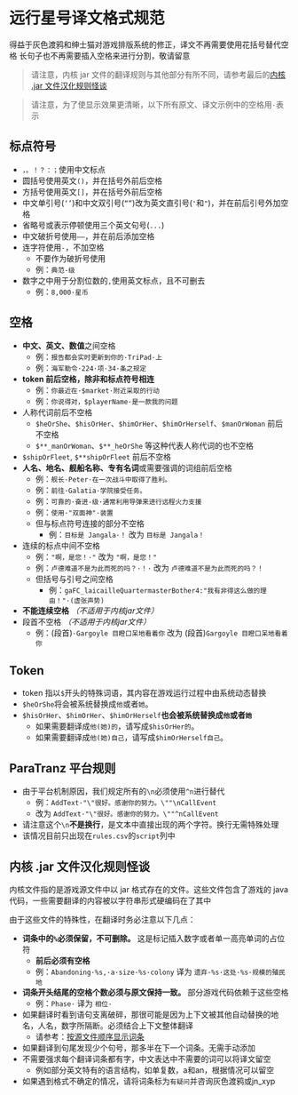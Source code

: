 # 远行星号译文格式规范

得益于灰色渡鸦和绅士猫对游戏排版系统的修正，译文不再需要使用花括号替代空格
长句子也不再需要插入空格来进行分割，敬请留意

> 请注意，内核 jar 文件的翻译规则与其他部分有所不同，请参考最后的[内核 .jar 文件汉化规则怪谈](#内核-jar-文件汉化规则怪谈)

> 请注意，为了使显示效果更清晰，以下所有原文、译文示例中的空格用`·`表示

## 标点符号

- `，。！？：；`使用中文标点
- 圆括号使用英文`()`，并在括号外前后空格
- 方括号使用英文`[]`，并在括号外前后空格
- 中文单引号(`‘’`)和中文双引号(`“”`)改为英文直引号(`'`和`"`)，并在前后引号外加空格
- 省略号或表示停顿使用三个英文句号(`...`)
- 中文破折号使用`——`，并在前后添加空格
- 连字符使用`-`，不加空格
  - 不要作为破折号使用
  - 例：`典范-级`
- 数字之中用于分割位数的`,`使用英文标点，且不可删去
  - 例：`8,000·星币`

## 空格

- **中文、英文、数值**之间空格
  - 例：`报告都会实时更新到你的·TriPad·上`
  - 例：`海军勒令·224·项·34·条之规定`
- **token 前后空格，除非和标点符号相连**
  - 例：`你最近在·$market·附近采取的行动`
  - 例：`你说得对，$playerName·是一款我的问题`
- 人称代词前后不空格
  - `$heOrShe`、`$hisOrHer`、`$himOrHer`、`$himOrHerself`、`$manOrWoman` 前后不空格
  - `$**_manOrWoman`、`$**_heOrShe` 等这种代表人称代词的也不空格
- `$shipOrFleet`, `$**shipOrFleet` 前后不空格
- **人名、地名、舰船名称、专有名词**或需要强调的词组前后空格
    - 例：`舰长·Peter·在一次战斗中取得了胜利。`
    - 例：`前往·Galatia·学院接受任务。`
    - 例：`可靠的·奋进-级·通常利用导弹来进行远程火力支援`
    - 例：`使用·"双面神"·装置`
    - 但与标点符号连接的部分不空格
        - 例：`目标是 Jangala·！` 改为 `目标是 Jangala！`
- 连续的标点中间不空格
    - 例：` "啊，是您！·" ` 改为 ` "啊，是您！" `
    - 例：`卢德难道不是为此而死的吗？·！·` 改为 `卢德难道不是为此而死的吗？！ `
    - 但括号与引号之间空格
      - 例：`gaFC_laicailleQuartermasterBother4:"我有非得这么做的理由！"·(虚张声势)`
- **不能连续空格** *（不适用于内核jar文件）*
- 段首不空格 *（不适用于内核jar文件）*
    - 例：(段首)`·Gargoyle 目瞪口呆地看着你` 改为 (段首)`Gargoyle 目瞪口呆地看着你`

## Token

- token 指以`$`开头的特殊词语，其内容在游戏运行过程中由系统动态替换
- `$heOrShe`将会被系统替换成`他`或者`她`。
- `$hisOrHer`、`$himOrHer`、`$himOrHerself`**也会被系统替换成`他`或者`她`**
    - 如果需要翻译成`他(她)的`，请写成`$hisOrHer的`。
    - 如果需要翻译成`他(她)自己`，请写成`$himOrHerself自己`。

## ParaTranz 平台规则

- 由于平台机制原因，我们规定所有的`\n`必须使用`^n`进行替代
    - 例：`AddText·"\"很好。感谢你的努力。\""\nCallEvent` 
    - 改为
      `AddText·"\"很好。感谢你的努力。\""^nCallEvent`
- 请注意这个`\n`**不是换行**，是文本中直接出现的两个字符。换行无需特殊处理
- 该情况目前只出现在`rules.csv`的`script`列中

## 内核 .jar 文件汉化规则怪谈

内核文件指的是游戏源文件中以 jar 格式存在的文件。这些文件包含了游戏的 java 代码，一些需要翻译的内容被以字符串形式硬编码在了其中

由于这些文件的特殊性，在翻译时务必注意以下几点：

- **词条中的`%`必须保留，不可删除。** 这是标记插入数字或者单一高亮单词的占位符
  - **前后必须有空格**
  - 例：`Abandoning·%s,·a·size·%s·colony` 译为 `遗弃·%s·这处·%s·规模的殖民地`
- **词条开头结尾的空格个数必须与原文保持一致。** 部分游戏代码依赖于这些空格
  - 例：`Phase·` 译为 `相位·`
- 如果翻译时看到语句支离破碎，那很可能是因为上下文被其他自动替换的地名，人名，数字所隔断。必须结合上下文整体翻译
  - 请参考：[按源文件顺序显示词条](tut_translator.md#重要按源文件顺序显示词条)
- 如果翻译到句尾发现少个句号，那多半在下一个词条。无需手动添加
- 不需要强求每个翻译词条都有字，中文表达中不需要的词可以将译文留空
  - 例如部分英文特有的语言结构，如单复数，a和an，根据情况可以留空
- 如果遇到格式不确定的情况，请将词条标为`有疑问`并咨询灰色渡鸦或jn_xyp
